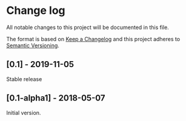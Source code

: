 # Change log
All notable changes to this project will be documented in this file.

The format is based on [Keep a Changelog](http://keepachangelog.com/)
and this project adheres to [Semantic Versioning](http://semver.org/).

## [0.1] - 2019-11-05
Stable release

## [0.1-alpha1] - 2018-05-07
Initial version.
